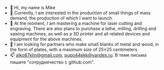 - 👋 Hi, my name is Mike
- 👀 Currently, I am interested in the production of small things of mass demand, the production of which I want to launch.
- 🌱 At the moment, I am mastering a machine for laser cutting and engraving. There are also plans to purchase a lathe, milling, drilling and sawing machines, as well as a 3D printer and all related devices and equipment for the above machines. 
- 💞️ I am looking for partners who make small blanks of metal and wood, in the form of plates, with a maximum size of 25×25 centimeters. 
- 📫 alko87klin@gmail.com, pupo44ekk@yandex.ru. В теме письма пишите "сотрудничество с github.com". 

<!---
KrEnDeLkO/KrEnDeLkO is a ✨ special ✨ repository because its `README.md` (this file) appears on your GitHub profile.
You can click the Preview link to take a look at your changes.
--->
